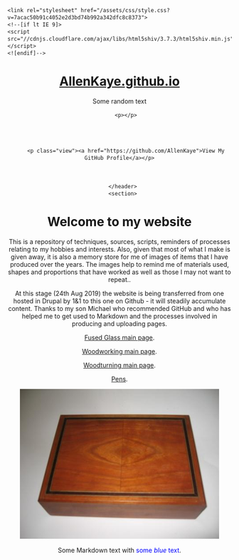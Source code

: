 <!DOCTYPE html>
<html lang="en-US">
  <head>
    <meta charset="UTF-8">
    <meta http-equiv="X-UA-Compatible" content="IE=edge">
    <meta name="viewport" content="width=device-width, initial-scale=1">

<!-- Begin Jekyll SEO tag v2.5.0 -->
<title>Welcome to my website | AllenKaye.github.io</title>
<meta name="generator" content="Jekyll v3.8.5" />
<meta property="og:title" content="Welcome to my website" />
<meta property="og:locale" content="en_US" />
<link rel="canonical" href="https://allenkaye.github.io/" />
<meta property="og:url" content="https://allenkaye.github.io/" />
<meta property="og:site_name" content="AllenKaye.github.io" />
<script type="application/ld+json">
{"headline":"Welcome to my website","@type":"WebSite","url":"https://allenkaye.github.io/","name":"AllenKaye.github.io","@context":"http://schema.org"}</script>
<!-- End Jekyll SEO tag -->

    <link rel="stylesheet" href="/assets/css/style.css?v=7acac50b91c4052e2d3bd74b992a342dfc8c8373">
    <!--[if lt IE 9]>
    <script src="//cdnjs.cloudflare.com/ajax/libs/html5shiv/3.7.3/html5shiv.min.js"></script>
    <![endif]-->
  </head>
  <body>
    <div class="wrapper">
      <header>
        <h1><a href="https://allenkaye.github.io/">AllenKaye.github.io</a></h1>
        
        
Some random text

        <p></p>

        

        
        <p class="view"><a href="https://github.com/AllenKaye">View My GitHub Profile</a></p>
        

        
      </header>
      <section>

# Welcome to my website

This is a repository of techniques, sources, scripts, reminders of processes relating to my hobbies and interests.  Also, given that most of what I make is given away, it is also a memory store for me of images of items that I have produced over the years.  The images help to remind me of materials used, shapes and proportions that have worked as well as those I may not want to repeat.. 

At this stage (24th Aug 2019) the website is being transferred from one hosted in Drupal by 1&1 to this one on Github - it will steadily accumulate content.  Thanks to my son Michael who recommended GitHub and who has helped me to get used to Markdown and the processes involved in producing and uploading pages.

[Fused Glass main page](/fusedglass).

[Woodworking main page](/woodworking).

[Woodturning main page](/woodturning).

[Pens](/pens).


![Pensb](/Images/boxy.JPG)

Some Markdown text with <span style="color:blue">some *blue* text</span>.